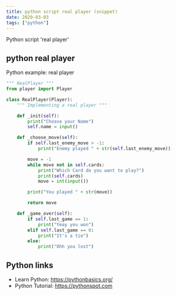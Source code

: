 ```yaml
---
title: python script real player (snippet)
date: 2020-03-03
tags: ["python"]
---
```

Python script 'real player'


## python real player

Python example: real player

```python
""" RealPlayer """
from player import Player

class RealPlayer(Player):
    """ Implementing a real player """

    def _init(self):
        print("Choose your Name")
        self.name = input()

    def _choose_move(self):
        if self.last_enemy_move > -1:
            print("Enemy played " + str(self.last_enemy_move))

        move = -1
        while move not in self.cards:
            print("Which Card do you want to play?")
            print(self.cards)
            move = int(input())

        print("You played " + str(move))

        return move

    def _game_over(self):
        if self.last_game == 1:
            print("Yeay you won")
        elif self.last_game == 0:
            print("It's a tie")
        else:
            print("Ohh you lost")


```

## Python links

- Learn Python: https://pythonbasics.org/
- Python Tutorial: https://pythonspot.com
